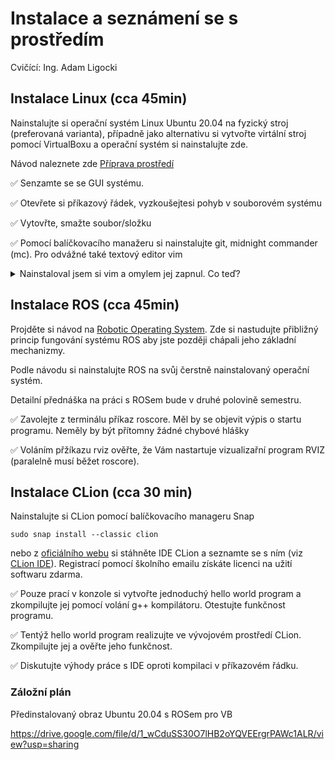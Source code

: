 # Instalace a seznámení se s prostředím
Cvičící: Ing. Adam Ligocki

## Instalace Linux (cca 45min)

Nainstalujte si operační systém Linux Ubuntu 20.04 na fyzický stroj (preferovaná varianta), případně jako alternativu si vytvořte virtální stroj pomocí VirtualBoxu a operační systém si nainstalujte zde.

Návod naleznete zde [Příprava prostředí](../chap_1_software/text/vb.linux_installation.md)

✅ Senzamte se se GUI systému.

✅ Otevřete si příkazový řádek, vyzkoušejtesi pohyb v souborovém systému

✅ Vytovřte, smažte soubor/složku

✅ Pomocí balíčkovacího manažeru si nainstalujte git, midnight commander (mc). Pro odvážné také textový editor vim

<details>
    <summary>Nainstaloval jsem si vim a omylem jej zapnul. Co teď?</summary>

Vim vypnete touto sekvencí: stiskněte ESC, pak jej pusťte, přidržte LSHITF a dakrát klávesu 'Z'.
    
Pro zájemce, tutorilál práce s vim: [zde](https://www.openvim.com/)
</details>

## Instalace ROS (cca 45min)

Projděte si návod na [Robotic Operating System](../chap_1_software/text/ros.md). Zde si nastudujte přibližný princip fungování systému ROS aby jste později chápali jeho základní mechanizmy. 

Podle návodu si nainstalujte ROS na svůj čerstně nainstalovaný operační systém.

Detailní přednáška na práci s ROSem bude v druhé polovině semestru.

✅ Zavolejte z terminálu příkaz roscore. Měl by se objevit výpis o startu programu. Neměly by být přítomny žádné chybové hlášky

✅ Voláním přžíkazu rviz ověřte, že Vám nastartuje vizualizařní program RVIZ (paralelně musí běžet roscore).

## Instalace CLion (cca 30 min)

Nainstalujte si CLion pomocí balíčkovacího manageru Snap

```shell script
sudo snap install --classic clion
```

nebo z [oficiálního webu](https://www.jetbrains.com/clion/) si stáhněte IDE CLion a seznamte se s ním (viz [CLion IDE](../chap_1_software/text/clion.md)). Registrací pomocí školního emailu získáte licenci na užití softwaru zdarma.

✅ Pouze prací v konzole si vytvořte jednoduchý hello world program a zkompilujte jej pomocí volání g++ kompilátoru. Otestujte funkčnost programu.

✅ Tentýž hello world program realizujte ve vývojovém prostředí CLion. Zkompilujte jej a ověřte jeho funkčnost.

✅ Diskutujte výhody práce s IDE oproti kompilaci v příkazovém řádku.

### Záložní plán

Předinstalovaný obraz Ubuntu 20.04 s ROSem pro VB

https://drive.google.com/file/d/1_wCduSS30O7lHB2oYQVEErgrPAWc1ALR/view?usp=sharing


